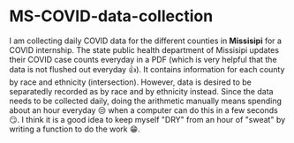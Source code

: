 # MS-COVID-data-collection
I am collecting daily COVID data for the different counties in **Missisipi** for a COVID internship. The state public health department of Missisipi updates their COVID case counts everyday in a PDF (which is very helpful that the data is not flushed out everyday :thumbsup:). It contains information for each county by race and ethnicity (intersection). However, data is desired to be separatedly recorded as by race and by ethnicity instead. Since the data needs to be collected daily, doing the arithmetic manually means spending about an hour everyday :unamused: when a computer can do this in a few seconds :smirk:. I think it is a good idea to keep myself "DRY" from an hour of "sweat" by writing a function to do the work :grin:.
